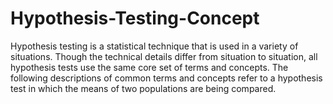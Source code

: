 # Hypothesis-Testing-Concept
Hypothesis testing is a statistical technique that is used in a variety of situations. Though the technical details differ from situation to situation, all hypothesis tests use the same core set of terms and concepts. The following descriptions of common terms and concepts refer to a hypothesis test in which the means of two populations are being compared.


